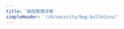 ```yaml
---
title: '缺陷管理详情'
simpleHeader: '/zh/security/bug-bulletins/'
---
```


<script setup lang="ts">
  import TheDefectDetail from "~@/views/support/defect-center/TheDefectDetail.vue";
</script>

<TheDefectDetail />
